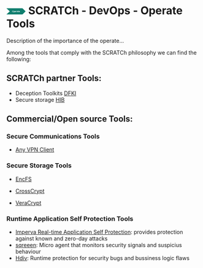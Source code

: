 # <img src="../images/operate.png" alt ='operate'  width="10%" > SCRATCh - DevOps - Operate Tools


Description of the importance of the operate...


Among the tools that comply with the SCRATCh philosophy we can find the following:


## **SCRATCh partner Tools**:	
* Deception Toolkits [DFKI]
* Secure storage [HIB]


## **Commercial/Open source Tools**:

### Secure Communications Tools
* [Any VPN Client]

### Secure Storage Tools
* [EncFS]

* [CrossCrypt]

* [VeraCrypt]

### Runtime Application Self Protection Tools
* [Imperva Real-time Application Self Protection]: provides protection against known and zero-day attacks
* [sqreeen]: Micro agent that monitors security signals and suspicius behaviour
* [Hdiv]: Runtime protection for security bugs and bussiness logic flaws


[EncFS]: https://encfsmp.sourceforge.io/
[CrossCrypt]: https://www.openhub.net/p/9550
[VeraCrypt]: https://www.veracrypt.fr/en/Home.html
[HIB]: https://gitlab.com/scratch-group1/scratch-tools-repo/-/blob/master/Operate/HIB/README.md 
[DFKI]: https://gitlab.com/scratch-group1/scratch-tools-repo/-/blob/master/Operate/DFKI/README.md 
[Any VPN Client]: https://www.cisco.com/c/es_es/products/security/anyconnect-secure-mobility-client/index.html
[Imperva Real-time Application Self Protection]:  https://www.imperva.com/products/runtime-application-self-protection-rasp/
[sqreeen]: https://www.sqreen.com/
[Hdiv]: https://hdivsecurity.com/runtime-application-self-protection-rasp
